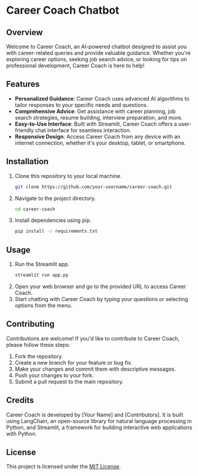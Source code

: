 # Career Coach Chatbot

## Overview
Welcome to Career Coach, an AI-powered chatbot designed to assist you with career-related queries and provide valuable guidance. Whether you're exploring career options, seeking job search advice, or looking for tips on professional development, Career Coach is here to help!

## Features
- **Personalized Guidance**: Career Coach uses advanced AI algorithms to tailor responses to your specific needs and questions.
- **Comprehensive Advice**: Get assistance with career planning, job search strategies, resume building, interview preparation, and more.
- **Easy-to-Use Interface**: Built with Streamlit, Career Coach offers a user-friendly chat interface for seamless interaction.
- **Responsive Design**: Access Career Coach from any device with an internet connection, whether it's your desktop, tablet, or smartphone.

## Installation
1. Clone this repository to your local machine.
    ```bash
    git clone https://github.com/your-username/career-coach.git
    ```
2. Navigate to the project directory.
    ```bash
    cd career-coach
    ```
3. Install dependencies using pip.
    ```bash
    pip install -r requirements.txt
    ```

## Usage
1. Run the Streamlit app.
    ```bash
    streamlit run app.py
    ```
2. Open your web browser and go to the provided URL to access Career Coach.
3. Start chatting with Career Coach by typing your questions or selecting options from the menu.

## Contributing
Contributions are welcome! If you'd like to contribute to Career Coach, please follow these steps:
1. Fork the repository.
2. Create a new branch for your feature or bug fix.
3. Make your changes and commit them with descriptive messages.
4. Push your changes to your fork.
5. Submit a pull request to the main repository.

## Credits
Career Coach is developed by [Your Name] and [Contributors]. It is built using LangChain, an open-source library for natural language processing in Python, and Streamlit, a framework for building interactive web applications with Python.

## License
This project is licensed under the [MIT License](LICENSE).
